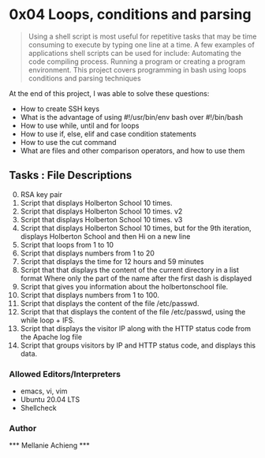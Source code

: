 # 0x04 Loops, conditions and parsing

> Using a shell script is most useful for repetitive tasks that may be time consuming to execute by typing one line at a time. A few examples of applications shell scripts can be used for include: Automating the code compiling process. Running a program or creating a program environment. This project covers programming in bash using loops conditions and parsing techniques

At the end of this project, I was able to solve these questions:

* How to create SSH keys
* What is the advantage of using #!/usr/bin/env bash over #!/bin/bash
* How to use while, until and for loops
* How to use if, else, elif and case condition statements
* How to use the cut command
* What are files and other comparison operators, and how to use them

## Tasks : File Descriptions

0. RSA key pair
1. Script that displays Holberton School 10 times.
2. Script that displays Holberton School 10 times. v2
3. Script that displays Holberton School 10 times. v3
4. Script that displays Holberton School 10 times, but for the 9th iteration, displays Holberton School and then Hi on a new line
5. Script that loops from 1 to 10
6. Script that displays numbers from 1 to 20
7. Script that displays the time for 12 hours and 59 minutes
8. Script that that displays the content of the current directory in a list format Where only the part of the name after the first dash is displayed 
9. Script that gives you information about the holbertonschool file.
10. Script that displays numbers from 1 to 100.
11. Script that displays the content of the file /etc/passwd.
12. Script that that displays the content of the file /etc/passwd, using the while loop + IFS.
13. Script that displays the visitor IP along with the HTTP status code from the Apache log file
14. Script that groups visitors by IP and HTTP status code, and displays this data.


### Allowed Editors/Interpreters

- emacs, vi, vim
- Ubuntu 20.04 LTS
- Shellcheck

### Author
*** Mellanie Achieng ***
